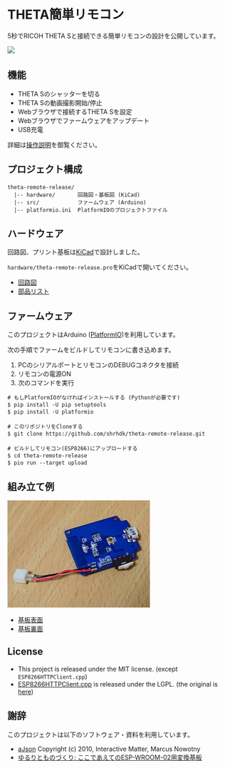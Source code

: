 # THETA簡単リモコン

5秒でRICOH THETA Sと接続できる簡単リモコンの設計を公開しています。

[![](http://img.youtube.com/vi/02DGiVLA_kg/0.jpg)](https://www.youtube.com/watch?v=02DGiVLA_kg)

## 機能

- THETA Sのシャッターを切る
- THETA Sの動画撮影開始/停止
- Webブラウザで接続するTHETA Sを設定
- Webブラウザでファームウェアをアップデート
- USB充電

詳細は[操作説明](doc/instruction-manual.md)を御覧ください。

## プロジェクト構成

```
theta-remote-release/
  |-- hardware/       回路図・基板図 (KiCad)
  |-- src/            ファームウェア (Arduino)
  |-- platformio.ini  PlatformIOのプロジェクトファイル
```

## ハードウェア

回路図、プリント基板は[KiCad](http://kicad-pcb.org/)で設計しました。

`hardware/theta-remote-release.pro`をKiCadで開いてください。

- [回路図](hardware/theta-remote-release.sch.svg)
- [部品リスト](hardware/parts.md)

## ファームウェア

このプロジェクトはArduino ([PlatformIO](http://platformio.org/))を利用しています。

次の手順でファームをビルドしてリモコンに書き込めます。

1. PCのシリアルポートとリモコンのDEBUGコネクタを接続
2. リモコンの電源ON
3. 次のコマンドを実行

```
# もしPlatformIOがなければインストールする (Pythonが必要です)
$ pip install -U pip setuptools     
$ pip install -U platformio

# このリポジトリをCloneする
$ git clone https://github.com/shrhdk/theta-remote-release.git

# ビルドしてリモコン(ESP8266)にアップロードする
$ cd theta-remote-release
$ pio run --target upload
```

## 組み立て例

[![組み立て済みの写真](doc/overview_thumb.jpg)](doc/overview.jpg)

- [基板表面](doc/front.jpg)
- [基板裏面](doc/back.jpg)

## License

- This project is released under the MIT license. (except `ESP8266HTTPClient.cpp`)
- [ESP8266HTTPClient.cpp](src/ESP8266HTTPClient.cpp) is released under the LGPL. (the original is [here](https://github.com/esp8266/Arduino/blob/2.2.0/libraries/ESP8266HTTPClient/src/ESP8266HTTPClient.cpp))

## 謝辞

このプロジェクトは以下のソフトウェア・資料を利用しています。

- [aJson](https://github.com/interactive-matter/aJson) Copyright (c) 2010, Interactive Matter, Marcus Nowotny
- [ゆるりとものづくり: ここであえてのESP-WROOM-02用変換基板](http://monomake.blogspot.jp/2015/08/esp-wroom-02.html)

